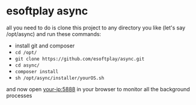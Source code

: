 # esoftplay async

all you need to do is clone this project to any directory you like (let's say  /opt/async)
and run these commands:
* install git and composer
* `cd /opt/`
* `git clone https://github.com/esoftplay/async.git`
* `cd async/`
* `composer install`
* `sh /opt/async/installer/yourOS.sh`

and now open [your-ip:5888](http://localhost:5888) in your browser to monitor all the background processes
